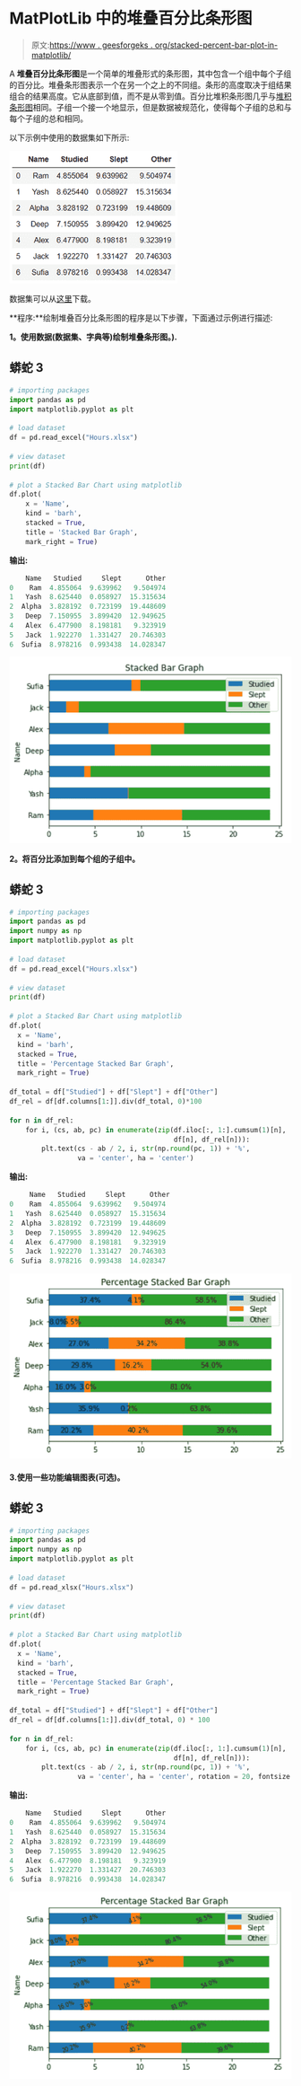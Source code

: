 # MatPlotLib 中的堆叠百分比条形图

> 原文:[https://www . geesforgeks . org/stacked-percent-bar-plot-in-matplotlib/](https://www.geeksforgeeks.org/stacked-percentage-bar-plot-in-matplotlib/)

A **堆叠百分比条形图**是一个简单的堆叠形式的条形图，其中包含一个组中每个子组的百分比。堆叠条形图表示一个在另一个之上的不同组。条形的高度取决于组结果组合的结果高度。它从底部到值，而不是从零到值。百分比堆积条形图几乎与[堆积条形图](https://www.geeksforgeeks.org/bar-plot-in-matplotlib/)相同。子组一个接一个地显示，但是数据被规范化，使得每个子组的总和与每个子组的总和相同。

以下示例中使用的数据集如下所示:

![](img/111e8cdbc4b8157f9e3e63c962fe7cd3.png)

数据集可以从[这里](https://drive.google.com/file/d/1V5NITSVYMkI9F-vUI-vxRNGKLUk_GqS5/view?usp=sharing)下载。

**程序:**绘制堆叠百分比条形图的程序是以下步骤，下面通过示例进行描述:

**1。使用数据(数据集、字典等)绘制堆叠条形图。).**

## 蟒蛇 3

```py
# importing packages
import pandas as pd
import matplotlib.pyplot as plt

# load dataset
df = pd.read_excel("Hours.xlsx")

# view dataset
print(df)

# plot a Stacked Bar Chart using matplotlib
df.plot(
    x = 'Name',
    kind = 'barh',
    stacked = True,
    title = 'Stacked Bar Graph',
    mark_right = True)
```

**输出:**

```py
    Name   Studied     Slept      Other
0    Ram  4.855064  9.639962   9.504974
1   Yash  8.625440  0.058927  15.315634
2  Alpha  3.828192  0.723199  19.448609
3   Deep  7.150955  3.899420  12.949625
4   Alex  6.477900  8.198181   9.323919
5   Jack  1.922270  1.331427  20.746303
6  Sufia  8.978216  0.993438  14.028347

```

![](img/fa758d3e332bb8f5beb4dbba9f6f9005.png)

**2。将百分比添加到每个组的子组中。**

## 蟒蛇 3

```py
# importing packages
import pandas as pd
import numpy as np
import matplotlib.pyplot as plt

# load dataset
df = pd.read_excel("Hours.xlsx")

# view dataset
print(df)

# plot a Stacked Bar Chart using matplotlib
df.plot(
  x = 'Name', 
  kind = 'barh', 
  stacked = True, 
  title = 'Percentage Stacked Bar Graph', 
  mark_right = True)

df_total = df["Studied"] + df["Slept"] + df["Other"]
df_rel = df[df.columns[1:]].div(df_total, 0)*100

for n in df_rel:
    for i, (cs, ab, pc) in enumerate(zip(df.iloc[:, 1:].cumsum(1)[n], 
                                         df[n], df_rel[n])):
        plt.text(cs - ab / 2, i, str(np.round(pc, 1)) + '%', 
                 va = 'center', ha = 'center')
```

**输出:**

```py
     Name   Studied     Slept      Other
0    Ram  4.855064  9.639962   9.504974
1   Yash  8.625440  0.058927  15.315634
2  Alpha  3.828192  0.723199  19.448609
3   Deep  7.150955  3.899420  12.949625
4   Alex  6.477900  8.198181   9.323919
5   Jack  1.922270  1.331427  20.746303
6  Sufia  8.978216  0.993438  14.028347

```

![](img/c775c1a679cba6a106a70f109d984d37.png)

#### 3.使用一些功能编辑图表(可选)。

## 蟒蛇 3

```py
# importing packages
import pandas as pd
import numpy as np
import matplotlib.pyplot as plt

# load dataset
df = pd.read_xlsx("Hours.xlsx")

# view dataset
print(df)

# plot a Stacked Bar Chart using matplotlib
df.plot(
  x = 'Name', 
  kind = 'barh', 
  stacked = True, 
  title = 'Percentage Stacked Bar Graph', 
  mark_right = True)

df_total = df["Studied"] + df["Slept"] + df["Other"]
df_rel = df[df.columns[1:]].div(df_total, 0) * 100

for n in df_rel:
    for i, (cs, ab, pc) in enumerate(zip(df.iloc[:, 1:].cumsum(1)[n], 
                                         df[n], df_rel[n])):
        plt.text(cs - ab / 2, i, str(np.round(pc, 1)) + '%', 
                 va = 'center', ha = 'center', rotation = 20, fontsize = 8)
```

**输出:**

```py
    Name   Studied     Slept      Other
0    Ram  4.855064  9.639962   9.504974
1   Yash  8.625440  0.058927  15.315634
2  Alpha  3.828192  0.723199  19.448609
3   Deep  7.150955  3.899420  12.949625
4   Alex  6.477900  8.198181   9.323919
5   Jack  1.922270  1.331427  20.746303
6  Sufia  8.978216  0.993438  14.028347

```

![](img/8253119362e29d6355c4bfdc4c9cfa62.png)
